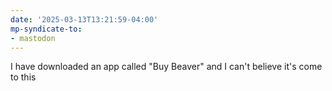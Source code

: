 ```yaml
---
date: '2025-03-13T13:21:59-04:00'
mp-syndicate-to:
- mastodon
---
```


I have downloaded an app called "Buy Beaver" and I can't believe it's come to this